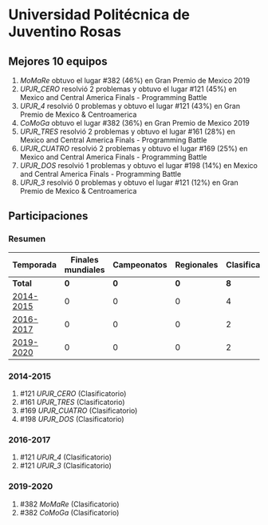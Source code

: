 # Universidad Politécnica de Juventino Rosas

## Mejores 10 equipos

1. _MoMaRe_ obtuvo el lugar #382 (46%) en Gran Premio de Mexico 2019
1. _UPJR_CERO_ resolvió 2 problemas y obtuvo el lugar #121 (45%) en Mexico and Central America Finals - Programming Battle
1. _UPJR_4_ resolvió 0 problemas y obtuvo el lugar #121 (43%) en Gran Premio de Mexico & Centroamerica
1. _CoMoGa_ obtuvo el lugar #382 (36%) en Gran Premio de Mexico 2019
1. _UPJR_TRES_ resolvió 2 problemas y obtuvo el lugar #161 (28%) en Mexico and Central America Finals - Programming Battle
1. _UPJR_CUATRO_ resolvió 2 problemas y obtuvo el lugar #169 (25%) en Mexico and Central America Finals - Programming Battle
1. _UPJR_DOS_ resolvió 1 problemas y obtuvo el lugar #198 (14%) en Mexico and Central America Finals - Programming Battle
1. _UPJR_3_ resolvió 0 problemas y obtuvo el lugar #121 (12%) en Gran Premio de Mexico & Centroamerica

## Participaciones

### Resumen

| Temporada | Finales mundiales | Campeonatos | Regionales | Clasificatorios | Equipos |
| --- | --- | --- | --- | --- | --- |
| **Total** | **0** | **0** | **0** | **8** | **8** |
| [2014-2015](#2014-2015) | 0 | 0 | 0 | 4 | 4 |
| [2016-2017](#2016-2017) | 0 | 0 | 0 | 2 | 2 |
| [2019-2020](#2019-2020) | 0 | 0 | 0 | 2 | 2 |

### 2014-2015

1. #121 _UPJR_CERO_ (Clasificatorio)
1. #161 _UPJR_TRES_ (Clasificatorio)
1. #169 _UPJR_CUATRO_ (Clasificatorio)
1. #198 _UPJR_DOS_ (Clasificatorio)

### 2016-2017

1. #121 _UPJR_4_ (Clasificatorio)
1. #121 _UPJR_3_ (Clasificatorio)

### 2019-2020

1. #382 _MoMaRe_ (Clasificatorio)
1. #382 _CoMoGa_ (Clasificatorio)



